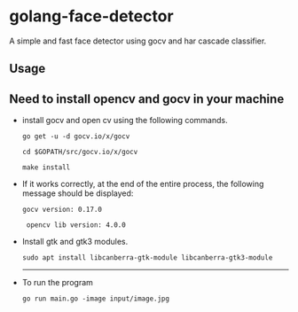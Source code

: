 # golang-face-detector

A simple and fast face detector using gocv and har cascade classifier.

## Usage
Need to install opencv and gocv in your machine
---
- install gocv and open cv  using the following commands.

    ```go get -u -d gocv.io/x/gocv```

    ```cd $GOPATH/src/gocv.io/x/gocv```

    ```make install```
- If it works correctly, at the end of the entire process, the following message should be displayed:

    ```gocv version: 0.17.0```

    ``` opencv lib version: 4.0.0```
- Install gtk and gtk3 modules. 

    ```sudo apt install libcanberra-gtk-module libcanberra-gtk3-module```
    ___
- To run the program 

    ```go run main.go -image input/image.jpg```